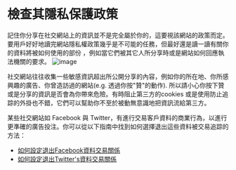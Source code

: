 [Title]: # (檢查其隱私保護政策)
[Difficulty]: # (初學者)
[Order]: # (2)

# 檢查其隱私保護政策

記住你分享在社交網站上的資訊並不是完全屬於你的，這要視該網站的政策而定。要用戶好好地讀完網站隱私權政策幾乎是不可能的任務，但最好還是讀一讀有關你的資料將被如何使用的部份 ，例如當它們被其它人所分享時或是網站如何回應執法機關的要求。
![image](socialb2.png)

社交網站往往收集一些敏感資訊超出所公開分享的內容，例如你的所在地、你所感興趣的廣告、你曾造訪過的網站(e.g. 透過你按"贊"的動作). 所以請小心你按下贊或是分享的資訊是否會為你帶來危險。有時阻止第三方的cookies 或是使用防止追踪的外掛也不錯，它們可以幫助你不至於被動無意識地把資訊流給第三方。

某些社交網站如 Facebook 與 Twitter，有進行交易客戶資料的商業行為，以進行更準確的廣告投注。你可以從以下指南中找到如何選擇退出這些資料被交易追踪的方法：
- [如何設定退出Facebook資料交易關係](https://www.eff.org/deeplinks/2013/02/howto-opt-out-databrokers-showing-your-targeted-advertisements-facebook) 
- [如何設定退出Twitter's資料交易關係](https://www.eff.org/deeplinks/2013/07/how-opt-out-twitters-tailored-advertisements-and-more)